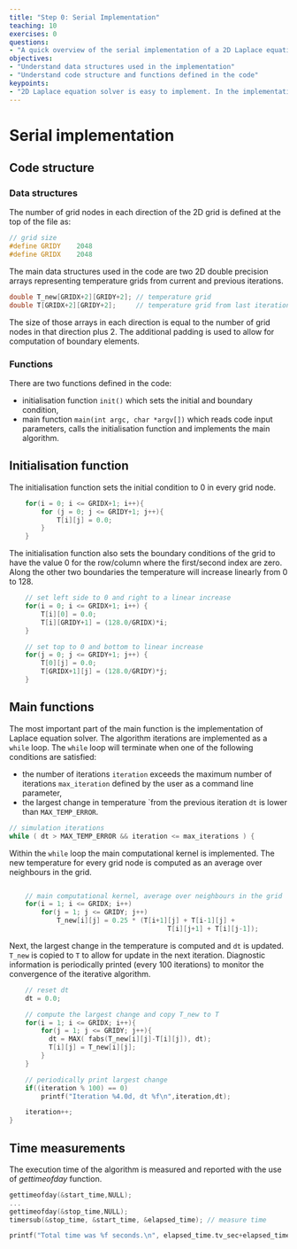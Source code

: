 ```yaml
---
title: "Step 0: Serial Implementation"
teaching: 10
exercises: 0
questions:
- "A quick overview of the serial implementation of a 2D Laplace equation solver"
objectives:
- "Understand data structures used in the implementation"
- "Understand code structure and functions defined in the code"
keypoints:
- "2D Laplace equation solver is easy to implement. In the implementation we are using basic programming constructs like while and for loops."
---
```


# Serial implementation
## Code structure
### Data structures
The number of grid nodes in each direction of the 2D grid is defined at the top of the file as:

```c
// grid size
#define GRIDY    2048
#define GRIDX    2048
```

The main data structures used in the code are two 2D double precision arrays representing temperature grids from current and previous iterations.

```c
double T_new[GRIDX+2][GRIDY+2]; // temperature grid
double T[GRIDX+2][GRIDY+2];     // temperature grid from last iteration
```
The size of those arrays in each direction is equal to the number of grid nodes in that direction plus 2. The additional padding is used to allow for computation of boundary elements.

### Functions
There are two functions defined in the code:
* initialisation function ```init()``` which sets the initial and boundary condition,
* main function ```main(int argc, char *argv[])``` which reads code input parameters, calls the initialisation function and implements the main algorithm.   

## Initialisation function
The initialisation function sets the initial condition to 0 in every grid node.

```c
    for(i = 0; i <= GRIDX+1; i++){
        for (j = 0; j <= GRIDY+1; j++){
            T[i][j] = 0.0;
        }
    }
```

The initialisation function also sets the boundary conditions of the grid to have the value 0 for the row/column where the first/second index are zero. Along the other two boundaries the temperature will increase linearly from 0 to 128.

```c
    // set left side to 0 and right to a linear increase
    for(i = 0; i <= GRIDX+1; i++) {
        T[i][0] = 0.0;
        T[i][GRIDY+1] = (128.0/GRIDX)*i;
    }

    // set top to 0 and bottom to linear increase
    for(j = 0; j <= GRIDY+1; j++) {
        T[0][j] = 0.0;
        T[GRIDX+1][j] = (128.0/GRIDY)*j;
    }
```

## Main functions

The most important part of the main function is the implementation of Laplace equation solver. The algorithm iterations are implemented as a ```while``` loop. The ```while``` loop will terminate when one of the following conditions are satisfied:
- the number of iterations ```iteration``` exceeds the maximum number of iterations ```max_iteration``` defined by the user as a command line parameter,
- the largest change in temperature `from the previous iteration ```dt``` is lower than ```MAX_TEMP_ERROR```.

```c
// simulation iterations
while ( dt > MAX_TEMP_ERROR && iteration <= max_iterations ) {
```

Within the ```while``` loop the main computational kernel is implemented. The new temperature for every grid node is computed as an average over neighbours in the grid.  

```c

    // main computational kernel, average over neighbours in the grid
    for(i = 1; i <= GRIDX; i++)
        for(j = 1; j <= GRIDY; j++)
            T_new[i][j] = 0.25 * (T[i+1][j] + T[i-1][j] +
                                        T[i][j+1] + T[i][j-1]);
```
Next, the largest change in the temperature is computed and ```dt``` is updated. ```T_new``` is copied to ```T``` to allow for update in the next iteration. Diagnostic information is periodically printed (every 100 iterations) to monitor the convergence of the iterative algorithm.

```c
    // reset dt
    dt = 0.0;

    // compute the largest change and copy T_new to T
    for(i = 1; i <= GRIDX; i++){
        for(j = 1; j <= GRIDY; j++){
          dt = MAX( fabs(T_new[i][j]-T[i][j]), dt);
          T[i][j] = T_new[i][j];
        }
    }

    // periodically print largest change
    if((iteration % 100) == 0)
        printf("Iteration %4.0d, dt %f\n",iteration,dt);

    iteration++;
}
```
## Time measurements

The execution time of the algorithm is measured and reported with the use of *gettimeofday* function.

```c
gettimeofday(&start_time,NULL);
...    
gettimeofday(&stop_time,NULL);
timersub(&stop_time, &start_time, &elapsed_time); // measure time

printf("Total time was %f seconds.\n", elapsed_time.tv_sec+elapsed_time.tv_usec/1000000.0);
```
